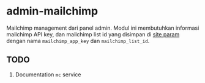 # admin-mailchimp

Mailchimp management dari panel admin. Modul ini membutuhkan informasi mailchimp
API key, dan mailchimp list id yang disimpan di [site param](https://github.com/getphun/site-param) 
dengan nama `mailchimp_app_key` dan `mailchimp_list_id`.

## TODO

1. Documentation `mc` service